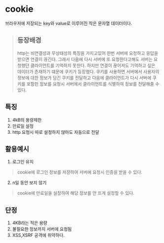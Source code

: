 # cookie
브라우저에 저장되는 key와 value로 이루어진 작은 문자열 데이터이다.
> ## 등장배경
>http는 비연결성과 무상태성의 특징을 가지고있어 한번 서버에 요청하고 응답을 받으면 연결이 끊긴다. 그래서 다음에 다시 서버에 또 요청한다고해도 서버는 요청했던 클라이언트를 기억하지 못한다. 하지만 연결이 끊어져도 기억하고 싶은 데이터가 존재하기 떄문에 쿠키가 등장했다. 쿠키를 사용하면 서버에서 사용자의 정보에 대한 정보가 담긴 쿠키를 전달하고 다음에 클라이언트가 다시 서버에 쿠키를 포함한 정보를 요청시 서버에서 클라이언트를 식별하여 정보를 전달해줄 수 있다.

## 특징
1. 4kB의 용량제한
2. 만료일 설정
3. http 요청시 따로 설정하지 않아도 자동으로 전달

## 활용예시
1. 로그인 유지
> cookie에 로그인 정보를 저장하여 서버에 요청시 인증을 받을 수 있다.
2. n일 동안 보지 않기
> cookie에 만료일을 설정하여 해당 정보를 안 뜨게 설정할 수 있다.

## 단정
1. 4KB라는 적은 용량
2. 불필요한 정보까지 서버에 요청됨
3. XSS,XSRF 공격에 취약하다.
